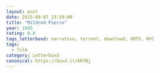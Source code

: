 ```yaml
---
layout: post 
date: 2015-09-07 23:59:00
title: "Mildred Pierce"
year: 1945
rating: 0.8
tags_letterboxd: narrative, torrent, download, HDTV, NYC
tags:
  - film
category: Letterboxd
canonical: https://boxd.it/6R7Bj
---
```

